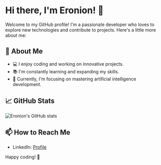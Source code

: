 # Hi there, I'm Eronion! 👋

Welcome to my GitHub profile! I'm a passionate developer who loves to explore new technologies and contribute to projects. Here's a little more about me:

## 🚀 About Me
- 💻 I enjoy coding and working on innovative projects.
- 📚 I'm constantly learning and expanding my skills.
- 🌱 Currently, I'm focusing on mastering artificial intelligence development.

## 📈 GitHub Stats
![Eronion's GitHub stats](https://github-readme-stats.vercel.app/api?username=Eronion&show_icons=true&theme=radical)

## 📫 How to Reach Me
- LinkedIn: [Profile](https://www.linkedin.com/in/brandon-willy-viglianisi/)

Happy coding! 🚀
